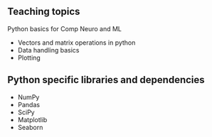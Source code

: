 ## Teaching topics

Python basics for Comp Neuro and ML
- Vectors and matrix operations in python
- Data handling basics
- Plotting

## Python specific libraries and dependencies
- NumPy
- Pandas
- SciPy
- Matplotlib
- Seaborn

